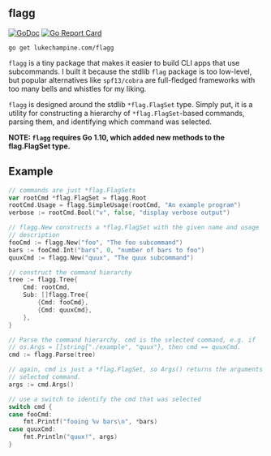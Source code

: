 flagg
-----

[![GoDoc](https://godoc.org/lukechampine.com/flagg?status.svg)](https://godoc.org/lukechampine.com/flagg)
[![Go Report Card](http://goreportcard.com/badge/lukechampine.com/flagg)](https://goreportcard.com/report/lukechampine.com/flagg)

```
go get lukechampine.com/flagg
```

`flagg` is a tiny package that makes it easier to build CLI apps that use
subcommands. I built it because the stdlib `flag` package is too low-level,
but popular alternatives like `spf13/cobra` are full-fledged frameworks with
too many bells and whistles for my liking.

`flagg` is designed around the stdlib `*flag.FlagSet` type. Simply put, it is
a utility for constructing a hierarchy of `*flag.FlagSet`-based commands,
parsing them, and identifying which command was selected.

**NOTE: `flagg` requires Go 1.10, which added new methods to the flag.FlagSet
type.**

## Example

```go
// commands are just *flag.FlagSets
var rootCmd *flag.FlagSet = flagg.Root
rootCmd.Usage = flagg.SimpleUsage(rootCmd, "An example program")
verbose := rootCmd.Bool("v", false, "display verbose output")

// flagg.New constructs a *flag.FlagSet with the given name and usage
// description
fooCmd := flagg.New("foo", "The foo subcommand")
bars := fooCmd.Int("bars", 0, "number of bars to foo")
quuxCmd := flagg.New("quux", "The quux subcommand")

// construct the command hierarchy
tree := flagg.Tree{
	Cmd: rootCmd,
	Sub: []flagg.Tree{
		{Cmd: fooCmd},
		{Cmd: quuxCmd},
	},
}

// Parse the command hierarchy. cmd is the selected command, e.g. if
// os.Args = []string{"./example", "quux"}, then cmd == quuxCmd.
cmd := flagg.Parse(tree)

// again, cmd is just a *flag.FlagSet, so Args() returns the arguments of the
// selected command.
args := cmd.Args()

// use a switch to identify the cmd that was selected
switch cmd {
case fooCmd:
	fmt.Printf("fooing %v bars\n", *bars)
case quuxCmd:
	fmt.Println("quux!", args)
}
```
